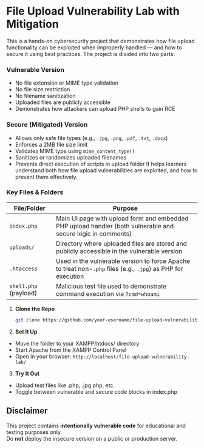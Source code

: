 # File Upload Vulnerability Lab with Mitigation
This is a hands-on cybersecurity project that demonstrates how file upload functionality can be exploited when improperly handled — and how to secure it using best practices.
The project is divided into two parts:

###  Vulnerable Version
- No file extension or MIME type validation
- No file size restriction
- No filename sanitization
- Uploaded files are publicly accessible
- Demonstrates how attackers can upload PHP shells to gain RCE

###  Secure (Mitigated) Version
- Allows only safe file types (e.g., `.jpg`, `.png`, `.pdf`, `.txt`, `.docx`)
- Enforces a 2MB file size limit
- Validates MIME type using `mime_content_type()`
- Sanitizes or randomizes uploaded filenames
- Prevents direct execution of scripts in upload folder
It helps learners understand both how file upload vulnerabilities are exploited, and how to prevent them effectively.

### Key Files & Folders

| File/Folder        | Purpose                                                                                                      |
|--------------------|--------------------------------------------------------------------------------------------------------------|
| `index.php`        | Main UI page with upload form and embedded PHP upload handler (both vulnerable and secure logic in comments) |
| `uploads/`         | Directory where uploaded files are stored and publicly accessible in the vulnerable version                  |
| `.htaccess`        | Used in the vulnerable version to force Apache to treat non-`.php` files (e.g., `.jpg`) as PHP for execution |
| `shell.php` (payload) | Malicious test file used to demonstrate command execution via `?cmd=whoami`                               |


1. **Clone the Repo**
   ```bash
   git clone https://github.com/your-username/file-upload-vulnerability-lab.git
   
2. **Set It Up**
- Move the folder to your XAMPP/htdocs/ directory
- Start Apache from the XAMPP Control Panel
- Open in your browser:
``http://localhost/file-upload-vulnerability-lab/``

3. **Try It Out**
- Upload test files like .php, .jpg.php, etc.
- Toggle between vulnerable and secure code blocks in index.php

##  Disclaimer

This project contains **intentionally vulnerable code** for educational and testing purposes only.  
Do **not** deploy the insecure version on a public or production server.


